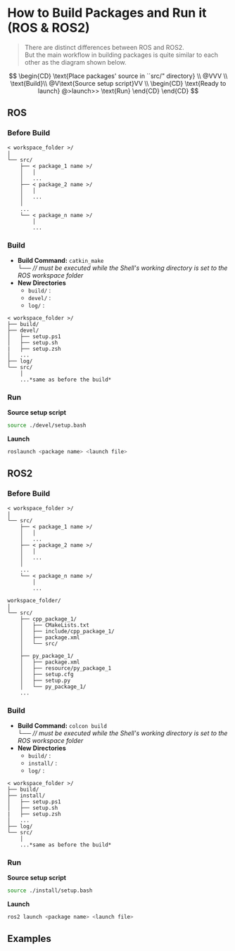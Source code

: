 # How to Build Packages and Run it (ROS & ROS2)
> There are distinct differences between ROS and ROS2.<br/>
> But the main workflow in building packages is quite similar to each other as the diagram shown below.

$$
\begin{CD}
    \text{Place packages' source in ``src/" directory} \\
    @VVV \\
    \text{Build}\\
    @V\text{Source setup script}VV \\
    \begin{CD}
        \text{Ready to launch} @>launch>> \text{Run}
    \end{CD}
\end{CD}
$$

## ROS

### Before Build

```
< workspace_folder >/
│
└── src/
    ├── < package_1 name >/
    │   │
    │   ...
    ├── < package_2 name >/
    │   │
    │   ...
    │
    ...
    └── < package_n name >/
        │
        ...
```

### Build

- **Build Command:** `catkin_make`<br/>
  └── *// must be executed while the Shell's working directory is set to the ROS workspace folder*
- **New Directories**
  - `build/` :
  - `devel/` :
  - `log/` : 

```
< workspace_folder >/
├── build/
├── devel/
│   ├── setup.ps1
│   ├── setup.sh
|   ├── setup.zsh
│   ...
├── log/
└── src/
    │
    ...*same as before the build*

```

### Run

**Source setup script**
```bash
source ./devel/setup.bash
```

**Launch**
```bash
roslaunch <package name> <launch file>
```

## ROS2

### Before Build

```
< workspace_folder >/
│
└── src/
    ├── < package_1 name >/
    │   │
    │   ...
    ├── < package_2 name >/
    │   │
    │   ...
    │
    ...
    └── < package_n name >/
        │
        ...
```

```
workspace_folder/
│
└── src/
    ├── cpp_package_1/
    │   ├── CMakeLists.txt
    │   ├── include/cpp_package_1/
    │   ├── package.xml
    │   └── src/
    │
    ├── py_package_1/
    │   ├── package.xml
    │   ├── resource/py_package_1
    │   ├── setup.cfg
    │   ├── setup.py
    │   └── py_package_1/
    ...
```


### Build
- **Build Command:** `colcon build`<br/>
  └── *// must be executed while the Shell's working directory is set to the ROS workspace folder*
- **New Directories**
  - `build/` : 
  - `install/` : 
  - `log/` : 


```
< workspace_folder >/
├── build/
├── install/
│   ├── setup.ps1
│   ├── setup.sh
|   ├── setup.zsh
│   ...
├── log/
└── src/
    │
    ...*same as before the build*

```

### Run

**Source setup script**
```bash
source ./install/setup.bash
```

**Launch**
```bash
ros2 launch <package name> <launch file>
```

## Examples